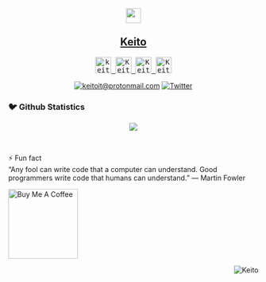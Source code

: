 <div align='center'>
  <!--<img src="https://capsule-render.vercel.app/api?type=waving&height=200&text=MD%20Ohidur&fontAlign=75&fontAlignY=40&color=gradient" height="200"/>-->
  <h2><img src="https://emojis.slackmojis.com/emojis/images/1531849430/4246/blob-sunglasses.gif?1531849430" width="30"/> 
  <br> <br> <a href="https://discord.gg/4V5aABgp">Keito</a></h2>
 </div>

<p align="center">
  <samp>
  <a href="https://discord.gg/4V5aABgp">
  <img  alt="keito Discord Server" width="32px" src="https://cdn.jsdelivr.net/npm/simple-icons@v6/icons/discord.svg" />
</a>
<a href="https://twitter.com/neezo667">
  <img  alt="Keito Twitter" width="32px" src="https://cdn.jsdelivr.net/npm/simple-icons@v6/icons/twitter.svg" />
</a>
<a href="https://github.com/KeitoIT">
  <img  alt="Keito Github" width="32px" src="https://cdn.jsdelivr.net/npm/simple-icons@v6/icons/github.svg" />
</a>
<a href="https://instagram.com/keitoit/">
  <img  alt="Keito Instagram" width="32px" src="https://cdn.jsdelivr.net/npm/simple-icons@v6/icons/instagram.svg" />
</a>
  </samp>
  
  <br>
 </p>
 
 
 <p align="center">
	<a href="mailto:keitoit@protonmail.com?subject=Github%20Visitor&body=Hi%20Ohidur,..."><img src="http://img.shields.io/badge/keitoit@protonmail.com-_?label=Send%20Mail&style=social&logo=gmail" alt="keitoit@protonmail.com"></a>
	<a href="https://twitter.com/neezo667"><img src="https://img.shields.io/twitter/follow/neezo667" alt="Twitter"></a>
</p>


<h3>🐦 Github Statistics </h3>
<p align="center">
<img src="https://github-readme-stats.vercel.app/api?username=keitoit&theme=highcontrast&show_icons=true&count_private=true">
</p>
<br/>

⚡ Fun fact <br>
“Any fool can write code that a computer can understand. Good programmers write code that humans can understand.” — Martin Fowler

<!-- [!["Buy Me A Coffee"](https://www.buymeacoffee.com/assets/img/custom_images/orange_img.png)](https://www.buymeacoffee.com/keitoit) -->
<a href="https://www.buymeacoffee.com/ohidurbappy">
<img width="140" height="auto" alt="Buy Me A Coffee" src="https://cdn.buymeacoffee.com/buttons/v2/default-yellow.png?w=384&q=75" />
</a>


<p align="right">
  <img src="https://komarev.com/ghpvc/?username=ohidurbappy" alt="Keito" /> 
</p>
